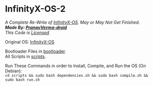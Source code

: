 # InfinityX-OS-2
<i>A Complete Re-Write of [InfinityX-OS](https://github.com/PranavVerma-droid/InfinityX-OS). May or May Not Get Finished.</i><br>
<i><b>Made By: [PranavVerma-droid](https://portfolio.craftingrealm.tk)</b></i><br>
<i>This Code is [Licensed](LICENSE)</i>


Original OS: [InfinityX-OS](https://github.com/PranavVerma-droid/InfinityX-OS)

Bootloader Files in [bootloader](bootloader). <br>
All Scripts in [scripts](scripts).

Run These Commands in order to Install, Compile, and Run the OS (On Debian): <br>
```cd scripts && sudo bash dependencies.sh && sudo bash compile.sh && sudo bash run.sh```

